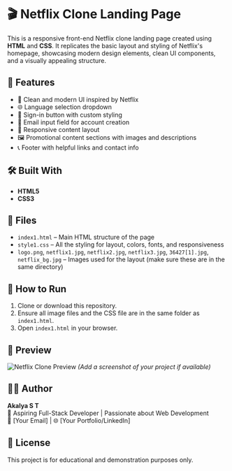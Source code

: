 # 🎬 Netflix Clone Landing Page

This is a responsive front-end Netflix clone landing page created using **HTML** and **CSS**. It replicates the basic layout and styling of Netflix's homepage, showcasing modern design elements, clean UI components, and a visually appealing structure.

## 📌 Features

- 🎨 Clean and modern UI inspired by Netflix
- 🌐 Language selection dropdown
- 🔐 Sign-in button with custom styling
- 📧 Email input field for account creation
- 📱 Responsive content layout
- 🖼️ Promotional content sections with images and descriptions
- 📞 Footer with helpful links and contact info

## 🛠️ Built With

- **HTML5**
- **CSS3**

## 📁 Files

- `index1.html` – Main HTML structure of the page
- `style1.css` – All the styling for layout, colors, fonts, and responsiveness
- `logo.png`, `netflix1.jpg`, `netflix2.jpg`, `netflix3.jpg`, `36427[1].jpg`, `netflix_bg.jpg` – Images used for the layout (make sure these are in the same directory)

## 🚀 How to Run

1. Clone or download this repository.
2. Ensure all image files and the CSS file are in the same folder as `index1.html`.
3. Open `index1.html` in your browser.

## 📸 Preview

![Netflix Clone Preview](preview.png) *(Add a screenshot of your project if available)*

## 🙋‍♀️ Author

**Akalya S T**  
🚀 Aspiring Full-Stack Developer | Passionate about Web Development  
📧 [Your Email] | 🌐 [Your Portfolio/LinkedIn]

## 📄 License

This project is for educational and demonstration purposes only.
